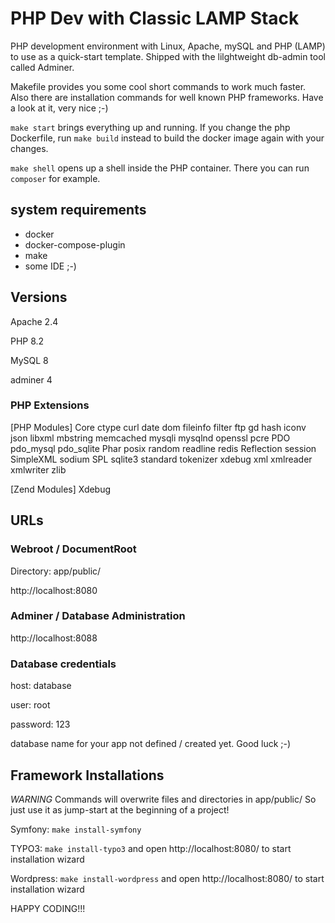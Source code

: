 # PHP Dev with Classic LAMP Stack

PHP development environment with Linux, Apache, mySQL and PHP (LAMP) to use as a quick-start template. Shipped with the lilghtweight db-admin tool called Adminer.

Makefile provides you some cool short commands to work much faster. Also there are installation commands for well known PHP frameworks. Have a look at it, very nice ;-)

`make start` brings everything up and running. If you change the php Dockerfile, run `make build` instead to build the docker image again with your changes.

`make shell` opens up a shell inside the PHP container. There you can run `composer` for example.

## system requirements

* docker
* docker-compose-plugin
* make
* some IDE ;-)

## Versions

Apache 2.4

PHP 8.2

MySQL 8

adminer 4

### PHP Extensions

[PHP Modules]
Core
ctype
curl
date
dom
fileinfo
filter
ftp
gd
hash
iconv
json
libxml
mbstring
memcached
mysqli
mysqlnd
openssl
pcre
PDO
pdo_mysql
pdo_sqlite
Phar
posix
random
readline
redis
Reflection
session
SimpleXML
sodium
SPL
sqlite3
standard
tokenizer
xdebug
xml
xmlreader
xmlwriter
zlib

[Zend Modules]
Xdebug

## URLs

### Webroot / DocumentRoot

Directory: app/public/

http://localhost:8080

### Adminer / Database Administration
http://localhost:8088

### Database credentials

host: database

user: root

password: 123

database name for your app not defined / created yet. Good luck ;-)

## Framework Installations

*WARNING* Commands will overwrite files and directories in app/public/ So just use it as jump-start at the beginning of a project!

Symfony: `make install-symfony`

TYPO3: `make install-typo3` and open http://localhost:8080/ to start installation wizard

Wordpress: `make install-wordpress` and open http://localhost:8080/ to start installation wizard

HAPPY CODING!!!